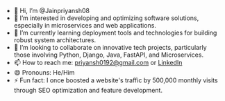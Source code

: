 - 👋 Hi, I’m @Jainpriyansh08
- 👀 I’m interested in developing and optimizing software solutions, especially in microservices and web applications.
- 🌱 I’m currently learning deployment tools and technologies for building robust system architectures.
- 💞️ I’m looking to collaborate on innovative tech projects, particularly those involving Python, Django, Java, FastAPI, and Microservices.
- 📫 How to reach me: priyansh0192@gmail.com or [LinkedIn](https://linkedin.com/in/priyansh-jain-b66358191/)
- 😄 Pronouns: He/Him
- ⚡ Fun fact: I once boosted a website's traffic by 500,000 monthly visits through SEO optimization and feature development.

  
<!---
Jainpriyansh08/Jainpriyansh08 is a ✨ special ✨ repository because its `README.md` (this file) appears on your GitHub profile.
You can click the Preview link to take a look at your changes.
--->
